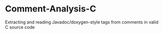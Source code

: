 # Comment-Analysis-C
Extracting and reading Javadoc/doxygen-style tags from comments in valid C source code
